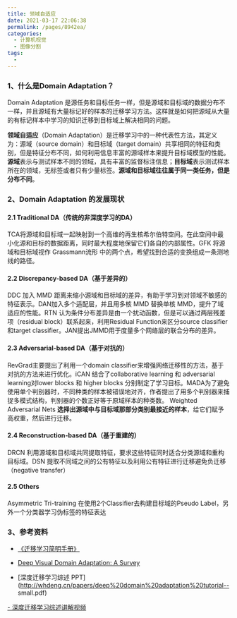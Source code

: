 ```yaml
---
title: 领域自适应
date: 2021-03-17 22:06:38
permalink: /pages/8942ea/
categories:
  - 计算机视觉
  - 图像分割
tags:
  - 
---
```

### 1、什么是Domain Adaptation？

Domain Adaptation 是源任务和目标任务一样，但是源域和目标域的数据分布不一样，并且源域有大量标记好的样本的迁移学习方法。这样就是如何把源域从大量的有标记样本中学习的知识迁移到目标域上解决相同的问题。

**领域自适应**（Domain Adaptation）是迁移学习中的一种代表性方法，其定义为：源域（source domain）和目标域（target domain）共享相同的特征和类别，但是特征分布不同，如何利用信息丰富的源域样本来提升目标域模型的性能。**源域**表示与测试样本不同的领域，具有丰富的监督标注信息；**目标域**表示测试样本所在的领域，无标签或者只有少量标签。**源域和目标域往往属于同一类任务，但是分布不同**。

### 2、Domain Adaptation 的发展现状

#### 2.1 Traditional DA（传统的非深度学习的DA）

TCA将源域和目标域一起映射到一个高维的再生核希尔伯特空间。在此空间中最小化源和目标的数据距离，同时最大程度地保留它们各自的内部属性。GFK 将源域和目标域视作 Grassmann流形 中的两个点，希望找到合适的变换组成一条测地线的路径。

#### 2.2 Discrepancy-based DA（基于差异的）

DDC 加入 MMD 距离来缩小源域和目标域的差异，有助于学习到对领域不敏感的特征表示。DAN加入多个适配层，并且用多核 MMD 替换单核 MMD，提升了域适应的性能。RTN 认为条件分布差异是由一个扰动函数，但是可以通过两层残差项（residual block）联系起来，利用Residual Function来区分source classifier和target classifier。JAN提出JMMD用于度量多个网络层的联合分布的差异。

#### 2.3 Adversarial-based DA（基于对抗的）

RevGrad主要提出了利用一个domain classifier来增强网络迁移性的方法，基于对抗的方法来进行优化。iCAN 结合了collaborative learning 和 adversarial learning对lower blocks 和 higher blocks 分别制定了学习目标。MADA为了避免使用单个判别器时，不同种类的样本被错误地对齐，作者提出了用多个判别器来捕捉多模式结构，判别器的个数正好等于原域样本的种类数。 Weighted Adversarial Nets **选择出源域中与目标域那部分类别最接近的样本**，给它们赋予高权重，然后进行迁移。

#### 2.4 Reconstruction-based DA（基于重建的）

DRCN 利用源域和目标域共同提取特征，要求这些特征同时适合分类源域和重构目标域。DSN 提取不同域之间的公有特征以及利用公有特征进行迁移避免负迁移（negative transfer）

#### 2.5 Others

Asymmetric Tri-training 在使用2个Classifier去构建目标域的Pseudo Label，另外一个分类器学习伪标签的特征表达

### 3、参考资料

- [《迁移学习简明手册》](https://github.com/jindongwang/transferlearning-tutorial)

- [Deep Visual Domain Adaptation: A Survey](https://arxiv.org/abs/1802.03601)

- [深度迁移学习综述 PPT](http://whdeng.cn/papers/deep%20domain%20adaptation%20tutorial-- small.pdf)

[- 深度迁移学习综述讲解视频](https://www.bilibili.com/video/av39436440/)